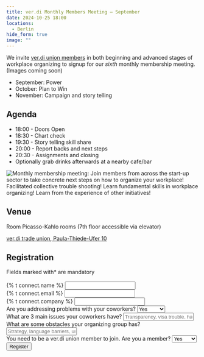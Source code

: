 ```yaml
---
title: ver.di Monthly Members Meeting – September
date: 2024-10-25 18:00
locations:
  - Berlin
hide_form: true
image: ""
---
```

We invite [ver.di union members](https://tech.verdi.de/) in both beginning and advanced stages of workplace organizing to signup for our *sixth* monthly membership meeting. (Images coming soon)

* September: Power
* October: Plan to Win
* November: Campaign and story telling 

## Agenda

* 18:00 - Doors Open
* 18:30 - Chart check
* 19:30 - Story telling skill share
* 20:00 - Report backs and next steps
* 20:30 - Assignments and closing
* Optionally grab drinks afterwards at a nearby cafe/bar

![Monthly membership meeting: Join members from across the start-up sector to take concrete next steps on how to organize your workplace! Facilitated collective trouble shooting! Learn fundamental skills in workplace organizing! Learn from the experience of other initiatives!]()

## Venue

Room Picasso-Kahlo rooms (7th floor accessible via elevator)

[ver.di trade union, Paula-Thiede-Ufer 10](https://www.google.com/maps/place/ver.di+-+United+Services+Union/@52.5090115,13.4254409,17z/data=!3m2!4b1!5s0x47a84e39d2b8f3e7:0xbf39cd4b173cfc1f!4m6!3m5!1s0x47b832c0c6d9ed4b:0x427604a87f0392c9!8m2!3d52.5090083!4d13.4280212!16s%2Fg%2F1ts3dq2x?entry=ttu)

## Registration

<div class="social-links">
  <form name="monthly-union-meeting" class="join-form" method="POST" data-netlify="true" action="/success">
    Fields marked with* are mandatory<br><br> 
    <div class="control">
      <label for="name">{% t connect.name %}</label>
      <input class="input-text" id="name" type="text" required name="name" />
    </div>
    <div class="control">
      <label for="email">{% t connect.email %}</label>
      <input
        class="input-text"
        id="email"
        type="email"
        required
        name="email"
      />
    </div>
    <div class="control">
      <label for="company">{% t connect.company %}</label>
      <input class="input-text" id="company" type="text" required name="company" />
    </div>
    <div class="control">
      <label for="problem-solve">Are you addressing problems with your coworkers?</label>
      <select id="problem-solve" name="problem-solve" class="subscribe-button" required>
          <option value="Yes">Yes</option>
          <option value="No">No</option>
          <option value="Not sure">Not sure</option>
        </select>
    </div>
    <div class="control">
      <label for="issues">What are 3 main issues your coworkers have?</label>
      <input class="input-text" id="issues" type="textarea" name="issues" required placeholder="Transparency, visa trouble, harassment etc.."/>
    </div>
        <div class="control">
      <label for="obstacles">What are some obstacles your organizing group has?</label>
      <input class="input-text" id="obstacles" type="textarea" name="obstacles" required placeholder="Strategy, language barriers, unionbusting etc.."/>
    </div>
    <div class="control">   
      <label for="union">You need to be a ver.di union member to join. Are you a member?</label>
      <select id="union" name="union" required class="subscribe-button">
          <option value="Yes">Yes</option>
          <option value="No">No</option>
          <option value="Not sure">Not yet</option>
        </select>
    </div>   
    <div class="control">
      <input class="input-text" id="referrer" type="hidden" name="referrer" />
    </div>
    <button class="subscribe-button" type="submit">
      Register
    </button>
  </form>
</div>
